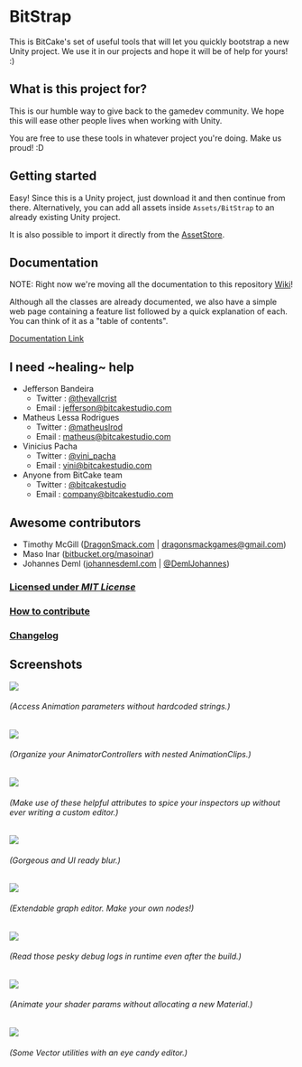 # BitStrap

This is BitCake's set of useful tools that will let you quickly bootstrap a new Unity project.
We use it in our projects and hope it will be of help for yours! :)

## What is this project for?

This is our humble way to give back to the gamedev community.
We hope this will ease other people lives when working with Unity.

You are free to use these tools in whatever project you're doing. Make us proud! :D

## Getting started

Easy! Since this is a Unity project, just download it and then continue from there.
Alternatively, you can add all assets inside `Assets/BitStrap` to an already existing Unity project.

It is also possible to import it directly from the [AssetStore](https://www.assetstore.unity3d.com/en/#!/content/51416).

## Documentation

NOTE: Right now we're moving all the documentation to this repository [Wiki](https://github.com/bitcake/bitstrap/wiki)!

Although all the classes are already documented, we also have a simple web page
containing a feature list followed by a quick explanation of each. You can think
of it as a "table of contents".

[Documentation Link](https://docs.google.com/document/d/1LzsjBetzXnpR-nto8zqYLRxRvjW_DcPP_zOH-stSWVA/pub)

## I need ~healing~ help

* Jefferson Bandeira
    * Twitter : [@thevallcrist](https://twitter.com/thevallcrist)
    * Email   : jefferson@bitcakestudio.com
* Matheus Lessa Rodrigues
    * Twitter : [@matheuslrod](https://twitter.com/matheuslrod)
    * Email   : matheus@bitcakestudio.com
* Vinicius Pacha
    * Twitter : [@vini_pacha](https://twitter.com/vini_pacha)
    * Email   : vini@bitcakestudio.com
* Anyone from BitCake team
    * Twitter : [@bitcakestudio](https://twitter.com/bitcakestudio)
    * Email   : company@bitcakestudio.com

## Awesome contributors

* Timothy McGill ([DragonSmack.com](http://dragonsmack.com) | dragonsmackgames@gmail.com)
* Maso Inar ([bitbucket.org/masoinar](https://bitbucket.org/masoinar/))
* Johannes Deml ([johannesdeml.com](http://johannesdeml.com) | [@DemlJohannes](https://twitter.com/DemlJohannes))

### [Licensed under _MIT License_](LICENSE)

### [How to contribute](CONTRIBUTING.md)

### [Changelog](Assets/BitStrap/Documentation/Changelog.txt)

## Screenshots

![](Assets/AssetStoreTools/ScreenShots/Screenshot_AnimationParameters.png)

###### (Access Animation parameters without hardcoded strings.)

![](Assets/AssetStoreTools/ScreenShots/Screenshot_AnimatorEditor.png)

###### (Organize your AnimatorControllers with nested AnimationClips.)

![](Assets/AssetStoreTools/ScreenShots/Screenshot_Attributes.png)

###### (Make use of these helpful attributes to spice your inspectors up without ever writing a custom editor.)

![](Assets/AssetStoreTools/ScreenShots/Screenshot_BackgroundBlur.png)

###### (Gorgeous and UI ready blur.)

![](Assets/AssetStoreTools/ScreenShots/Screenshot_GraphEditor.png)

###### (Extendable graph editor. Make your own nodes!)

![](Assets/AssetStoreTools/ScreenShots/Screenshot_RuntimeConsole.png)

###### (Read those pesky debug logs in runtime even after the build.)

![](Assets/AssetStoreTools/ScreenShots/Screenshot_TweenShader.png)

###### (Animate your shader params without allocating a new Material.)

![](Assets/AssetStoreTools/ScreenShots/Screenshot_VectorHelperExample.png)

###### (Some Vector utilities with an eye candy editor.)
